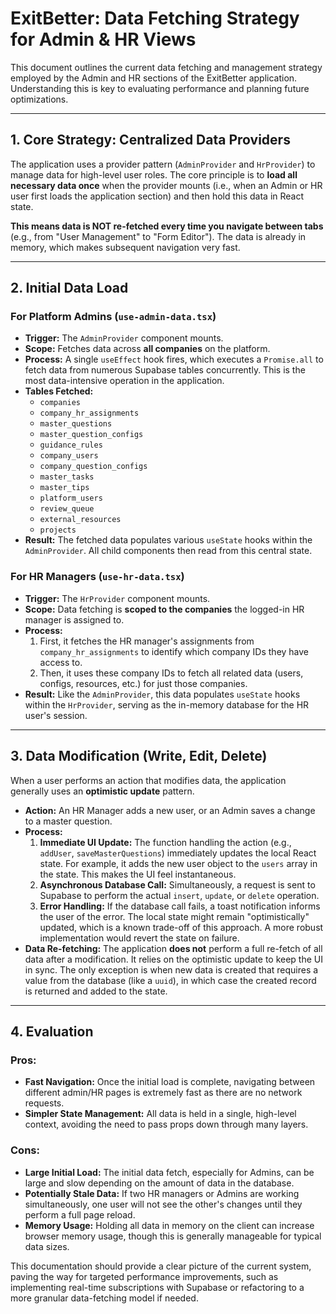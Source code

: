 # ExitBetter: Data Fetching Strategy for Admin & HR Views

This document outlines the current data fetching and management strategy employed by the Admin and HR sections of the ExitBetter application. Understanding this is key to evaluating performance and planning future optimizations.

---

## 1. Core Strategy: Centralized Data Providers

The application uses a provider pattern (`AdminProvider` and `HrProvider`) to manage data for high-level user roles. The core principle is to **load all necessary data once** when the provider mounts (i.e., when an Admin or HR user first loads the application section) and then hold this data in React state.

**This means data is NOT re-fetched every time you navigate between tabs** (e.g., from "User Management" to "Form Editor"). The data is already in memory, which makes subsequent navigation very fast.

---

## 2. Initial Data Load

### For Platform Admins (`use-admin-data.tsx`)

-   **Trigger:** The `AdminProvider` component mounts.
-   **Scope:** Fetches data across **all companies** on the platform.
-   **Process:** A single `useEffect` hook fires, which executes a `Promise.all` to fetch data from numerous Supabase tables concurrently. This is the most data-intensive operation in the application.
-   **Tables Fetched:**
    -   `companies`
    -   `company_hr_assignments`
    -   `master_questions`
    -   `master_question_configs`
    -   `guidance_rules`
    -   `company_users`
    -   `company_question_configs`
    -   `master_tasks`
    -   `master_tips`
    -   `platform_users`
    -   `review_queue`
    -   `external_resources`
    -   `projects`
-   **Result:** The fetched data populates various `useState` hooks within the `AdminProvider`. All child components then read from this central state.

### For HR Managers (`use-hr-data.tsx`)

-   **Trigger:** The `HrProvider` component mounts.
-   **Scope:** Data fetching is **scoped to the companies** the logged-in HR manager is assigned to.
-   **Process:**
    1.  First, it fetches the HR manager's assignments from `company_hr_assignments` to identify which company IDs they have access to.
    2.  Then, it uses these company IDs to fetch all related data (users, configs, resources, etc.) for just those companies.
-   **Result:** Like the `AdminProvider`, this data populates `useState` hooks within the `HrProvider`, serving as the in-memory database for the HR user's session.

---

## 3. Data Modification (Write, Edit, Delete)

When a user performs an action that modifies data, the application generally uses an **optimistic update** pattern.

-   **Action:** An HR Manager adds a new user, or an Admin saves a change to a master question.
-   **Process:**
    1.  **Immediate UI Update:** The function handling the action (e.g., `addUser`, `saveMasterQuestions`) immediately updates the local React state. For example, it adds the new user object to the `users` array in the state. This makes the UI feel instantaneous.
    2.  **Asynchronous Database Call:** Simultaneously, a request is sent to Supabase to perform the actual `insert`, `update`, or `delete` operation.
    3.  **Error Handling:** If the database call fails, a toast notification informs the user of the error. The local state might remain "optimistically" updated, which is a known trade-off of this approach. A more robust implementation would revert the state on failure.
-   **Data Re-fetching:** The application **does not** perform a full re-fetch of all data after a modification. It relies on the optimistic update to keep the UI in sync. The only exception is when new data is created that requires a value from the database (like a `uuid`), in which case the created record is returned and added to the state.

---

## 4. Evaluation

### Pros:

-   **Fast Navigation:** Once the initial load is complete, navigating between different admin/HR pages is extremely fast as there are no network requests.
-   **Simpler State Management:** All data is held in a single, high-level context, avoiding the need to pass props down through many layers.

### Cons:

-   **Large Initial Load:** The initial data fetch, especially for Admins, can be large and slow depending on the amount of data in the database.
-   **Potentially Stale Data:** If two HR managers or Admins are working simultaneously, one user will not see the other's changes until they perform a full page reload.
-   **Memory Usage:** Holding all data in memory on the client can increase browser memory usage, though this is generally manageable for typical data sizes.

This documentation should provide a clear picture of the current system, paving the way for targeted performance improvements, such as implementing real-time subscriptions with Supabase or refactoring to a more granular data-fetching model if needed.
